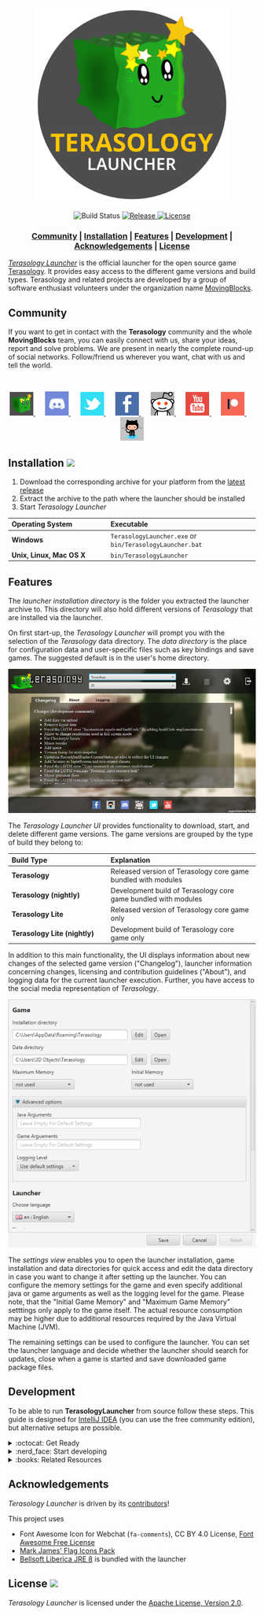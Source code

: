 <p align="center"><img src="./docs/images/logo.png" height=400px/></>
<div align="center">
    <img src="https://github.com/MovingBlocks/TerasologyLauncher/workflows/Push%20Validation/badge.svg" alt="Build Status"/>
    <a href="https://github.com/MovingBlocks/TerasologyLauncher/releases/latest">
        <img src="https://img.shields.io/github/v/release/MovingBlocks/TerasologyLauncher" alt="Release" />
    </a>
    <a href="http://www.apache.org/licenses/LICENSE-2.0.html">
        <img src="https://img.shields.io/github/license/MovingBlocks/TerasologyLauncher" alt="License" />
    </a>
</div>

<h3 align="center"><b>
    <a href="#community">Community</a> | 
    <a href="#installation-">Installation</a> | 
    <a href="#features">Features</a>  | 
    <a href="#development">Development</a>  | 
    <a href="#acknowledgements">Acknowledgements</a>  | 
    <a href="#license-">License</a> 
</b></h3>

[_Terasology Launcher_][github terasologylauncher] is the official launcher for the open source game [Terasology][github terasology]. It provides easy access to the different game versions and build types. Terasology and related projects are developed by a group of software enthusiast volunteers under the organization name [MovingBlocks][github movingblocks].

## Community

If you want to get in contact with the **Terasology** community and the whole **MovingBlocks** team, you can easily connect with us, share your ideas, report and solve problems.
We are present in nearly the complete round-up of social networks. Follow/friend us wherever you want, chat with us and tell the world.

&nbsp;

<p align="center">
    <a title="Terasology Forum" href="https://forum.terasology.org">
        <img src="./src/main/resources/org/terasology/launcher/images/forum.png" width="48px"/>
    </a>
    &nbsp;&nbsp;&nbsp;&nbsp;
    <a title="Discord" href="https://discord.gg/terasology">
        <img src="./src/main/resources/org/terasology/launcher/images/discord.png" width="48px"/>
    </a>
    &nbsp;&nbsp;&nbsp;&nbsp;
    <a title="Twitter" href="https://twitter.com/Terasology">
    <img src="./src/main/resources/org/terasology/launcher/images/twitter.png" width="48px"/>
    </a>
    &nbsp;&nbsp;&nbsp;&nbsp;
    <a title="Facebook" href="https://www.facebook.com/Terasology">
        <img src="./src/main/resources/org/terasology/launcher/images/facebook.png" width="48px"/>
    </a>
    &nbsp;&nbsp;&nbsp;&nbsp;
    <a title="Reddit" href="http://www.reddit.com/r/Terasology">
        <img src="./src/main/resources/org/terasology/launcher/images/reddit.png" width="48px"/>
    </a>
    &nbsp;&nbsp;&nbsp;&nbsp;
    <a title="Youtube" href="https://www.youtube.com/user/blockmaniaTV">
        <img src="./src/main/resources/org/terasology/launcher/images/youtube.png" width="48px"/>
    </a>
    &nbsp;&nbsp;&nbsp;&nbsp;
    <a title="Patreon" href="https://www.patreon.com/Terasology">
        <img src="./src/main/resources/org/terasology/launcher/images/patreon.jpg" width="48px"/>
    </a>
    &nbsp;&nbsp;&nbsp;&nbsp;
    <a title="GitHub Issues" href="https://github.com/MovingBlocks/TerasologyLauncher/issues">
        <img src="./src/main/resources/org/terasology/launcher/images/github.png" width="48px"/>
    </a>
</p>

## Installation [![](https://img.shields.io/github/v/release/MovingBlocks/TerasologyLauncher)][latest-release]

1. Download the corresponding archive for your platform from the [latest release][latest-release]
1. Extract the archive to the path where the launcher should be installed
1. Start _Terasology Launcher_

<table align="center">
  <thead align="left"><tr>
    <th width="40%">Operating System</th>
    <th width="60%">Executable</th>
  </tr></thead>
  <tr>
    <td width="40%"><b>Windows</b></td>
    <td width="60%"><code>TerasologyLauncher.exe</code> or <code>bin/TerasologyLauncher.bat</code></td>
  </tr>
  <tr>
    <td width="40%"><b>Unix, Linux, Mac OS X</b></td>
    <td width="60%"><code>bin/TerasologyLauncher</code></td>
  </tr>
</table>

## Features

The *launcher installation directory* is the folder you extracted the launcher archive to.
This directory will also hold different versions of _Terasology_ that are installed via the launcher.

On first start-up, the _Terasology Launcher_ will prompt you with the selection of the _Terasology_ data directory.
The *data directory* is the place for configuration data and user-specific files such as key bindings and save games.
The suggested default is in the user's home directory.

![Terasology Launcher UI](docs/images/200314_TerasologyLauncher_UI.png)

The *Terasology Launcher UI* provides functionality to download, start, and delete different game versions. The game versions are grouped by the type of build they belong to:

<table align="center">
  <thead align="left"><tr>
    <th width="40%">Build Type</th>
    <th width="60%">Explanation</th>
  </tr></thead>
  <tr>
    <td width="40%"><b>Terasology</b></td>
    <td width="60%">Released version of Terasology core game bundled with modules</td>
  </tr>
  <tr>
    <td width="40%"><b>Terasology (nightly)</b></td>
    <td width="60%">Development build of Terasology core game bundled with modules</td>
  </tr>
  <tr>
    <td width="40%"><b>Terasology Lite</b></td>
    <td width="60%">Released version of Terasology core game only</td>
  </tr>
  <tr>
    <td width="40%"><b>Terasology Lite (nightly)</b></td>
    <td width="60%">Development build of Terasology core game only</td>
  </tr>
</table>

In addition to this main functionality, the UI displays information about new changes of the selected game version ("Changelog"), launcher information concerning changes, licensing and contribution guidelines ("About"), and logging data for the current launcher execution. Further, you have access to the social media representation of _Terasology_.

![Terasology Launcher Settings UI](docs/images/200314_TerasologyLauncher_UI-settings.png)

The *settings view* enables you to open the launcher installation, game installation and data directories for quick access and edit the data directory in case you want to change it after setting up the launcher. You can configure the memory settings for the game and even specify additional java or game arguments as well as the logging level for the game. Please note, that the "Initial Game Memory" and "Maximum Game Memory" setttings only apply to the game itself. The actual resource consumption may be higher due to additional resources required by the Java Virtual Machine (JVM).

The remaining settings can be used to configure the launcher. You can set the launcher language and decide whether the launcher should search for updates, close when a game is started and save downloaded game package files.

## Development

To be able to run **TerasologyLauncher** from source follow these steps. This guide is designed for [IntelliJ IDEA][intellij] (you can use the free community edition), but alternative setups are possible.

<details closed>
<summary>:octocat: Get Ready</summary>
<br>

To contribute to this repo, please open a [pull request][github forking] from your fork of this repository.

For more information on building and developing the Terasology Launcher, make sure to read the rest of this README and [CONTRIBUTING.md][contributing].

### Requirements

You'll need the following tools:

- Java SE Development Kit (JDK) 8 with JavaFX. It may be possible to use a later version of the JDK for local development, but the CI will verify against this baseline version.
- Git to clone the repo and commit changes.

Development is possible on all common platforms (Windows, Linux, MacOS) as long as the JDK with JavaFX is properly set up.

</details>

<details closed>
<summary>:nerd_face: Start developing</summary>
<br>
    
Familiarise yourself with Git's concept of repositories, branches, and commits. To get the latest changes from your remote repositories (e.g. `movingblocks`) you need to *fetch* all remote data via `git fetch --all`. This does not change your workspace, it just loads up your local Git database.

Apart from Git, basically everything can be done using the [Gradle][gradle] [wrapper][gradle wrapper]. The following list is an excerpt of some commonly used tasks.

<table align="center">
  <thead align="left"><tr>
    <th width="50%">Command</th>
    <th width="50%"><i>Description</i></th>
  </tr></thead>
  <tr>
      <td width="50%"><code>gradlew build</code></td>
      <td width="50%"><i>Compile the source code, run tests and build a JAR.</i></td>
  </tr>
  <tr>
      <td width="50%"><code>gradlew install</code></td>
      <td width="50%"><i>Create a local runnable installation (placed in <code>./build/install/TerasologyLauncher</code>).</i></td>
  </tr>
  <tr>
      <td width="50%"><code>gradlew run</code></td>
      <td width="50%"><i>Build and run the launcher.</i></td>
  </tr>
  <tr>
      <td width="50%"><code>gradlew createRelease</code></td>
      <td width="50%"><i>Create a local development release (located in <code>./build/distributions</code>).</i></td>
  </tr>
  <tr>
      <td width="50%"><code>gradlew tasks</code></td>
      <td width="50%"><i>Display other available build script tasks.</i></td>
  </tr>
</table>

Assume you have pushed some changes to your fork into a branch `myFeature`. In order to let us know about your work and give us the possibility to incorporate your changes you should send us a _pull request_. You can do this by selecting the `myFeature` branch on your GitHub repo and click the button which says "Open pull request".

More information on how to contribute can be found in [CONTRIBUTING.md][contributing]. Remember, that all submissions must be licensed under [Apache License, Version 2.0][license].

</details>

<details closed>
<summary>:books: Related Resources</summary>
<br>

Tutorials and further information on Git:

- http://www.vogella.de/articles/Git/article.html
- http://gitref.org/
- http://progit.org/

Developer setup tutorials for our main project, [**Terasology**][github terasology]:

- [Dev Setup](https://github.com/MovingBlocks/Terasology/wiki/Dev-Setup)
- [Dealing with Forks](https://github.com/MovingBlocks/Terasology/wiki/Dealing-with-Forks)

</details>

## Acknowledgements

_Terasology Launcher_ is driven by its [contributors][github terasologylauncher contributors]!

This project uses

- Font Awesome Icon for Webchat (`fa-comments`), CC BY 4.0 License, [Font Awesome Free License](https://fontawesome.com/license/free)
- [Mark James' Flag Icons Pack](http://www.famfamfam.com/lab/icons/flags/)
- [Bellsoft Liberica JRE 8](https://bell-sw.com/pages/java-8u232/) is bundled with the launcher

## License [![](https://img.shields.io/github/license/MovingBlocks/TerasologyLauncher)][license]

_Terasology Launcher_ is licensed under the [Apache License, Version 2.0][license].

<!-- References -->

[latest-release]: https://github.com/MovingBlocks/TerasologyLauncher/releases/ "TerasologyLauncher (official releases)"
[license]: http://www.apache.org/licenses/LICENSE-2.0.html "Apache License, Version 2.0"
[contributing]: docs/CONTRIBUTING.md "CONTRIBUTING.md"

[github movingblocks]: https://github.com/MovingBlocks/ "MovingBlocks"
[github terasology]: https://github.com/MovingBlocks/Terasology/ "Terasology"
[github terasologylauncher]: https://github.com/MovingBlocks/TerasologyLauncher/ "TerasologyLauncher"
[github terasologylauncher contributors]: https://github.com/MovingBlocks/TerasologyLauncher/graphs/contributors/ "TerasologyLauncher contributors"

[gradle]: http://gradle.org "Gradle"
[gradle wrapper]: http://gradle.org/docs/current/userguide/gradle_wrapper.html "Gradle Wrapper"
[intellij]: http://www.jetbrains.com/idea/ "IntelliJ IDEA"
[github forking]: https://guides.github.com/activities/forking/ "GitHub Forking Guide"
